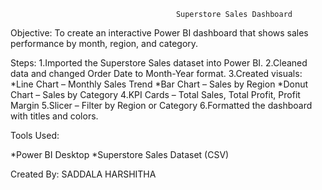                                          Superstore Sales Dashboard
Objective:
To create an interactive Power BI dashboard that shows sales performance by month, region, and category.

Steps:
1.Imported the Superstore Sales dataset into Power BI.
2.Cleaned data and changed Order Date to Month-Year format.
3.Created visuals:
*Line Chart – Monthly Sales Trend
*Bar Chart – Sales by Region
*Donut Chart – Sales by Category
4.KPI Cards – Total Sales, Total Profit, Profit Margin
5.Slicer – Filter by Region or Category
6.Formatted the dashboard with titles and colors.

Tools Used:

*Power BI Desktop
*Superstore Sales Dataset (CSV)

Created By:
SADDALA HARSHITHA
